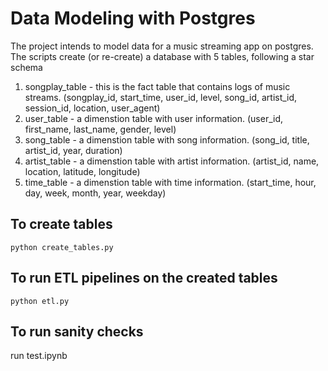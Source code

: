 # Data Modeling with Postgres

The project intends to model data for a music streaming app on postgres. The scripts create (or re-create) a database with 5 tables, following a star schema

1. songplay_table - this is the fact table that contains logs of  music streams. (songplay_id, start_time, user_id, level, song_id, artist_id, session_id, location, user_agent)
2. user_table - a dimenstion table with user information. (user_id, first_name, last_name, gender, level)
3. song_table - a dimenstion table with song information. (song_id, title, artist_id, year, duration)
4. artist_table - a dimenstion table with artist information. (artist_id, name, location, latitude, longitude)
5. time_table - a dimenstion table with time information. (start_time, hour, day, week, month, year, weekday)


## To create tables
`python create_tables.py`

## To run ETL pipelines on the created tables
`python etl.py`


## To run sanity checks
run test.ipynb

